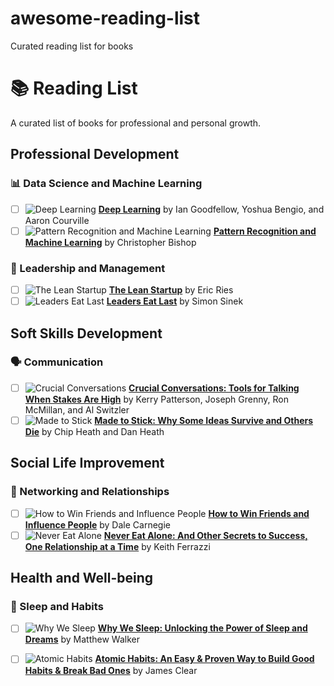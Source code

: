 # awesome-reading-list
Curated reading list for books

# 📚 Reading List

A curated list of books for professional and personal growth. 

## Professional Development

### 📊 Data Science and Machine Learning
- [ ] ![Deep Learning](https://images-na.ssl-images-amazon.com/images/I/41r+0xwQo3L._SX403_BO1,204,203,200_.jpg) **[Deep Learning](https://www.amazon.com/Deep-Learning-Adaptive-Computation-Machine/dp/0262035618)** by Ian Goodfellow, Yoshua Bengio, and Aaron Courville
- [ ] ![Pattern Recognition and Machine Learning](https://images-na.ssl-images-amazon.com/images/I/41u3Kr0d0qL._SX379_BO1,204,203,200_.jpg) **[Pattern Recognition and Machine Learning](https://www.amazon.com/Pattern-Recognition-Machine-Learning-Information/dp/0387310738)** by Christopher Bishop

### 🏢 Leadership and Management
- [ ] ![The Lean Startup](https://images-na.ssl-images-amazon.com/images/I/51N-u8AsmdL._SX329_BO1,204,203,200_.jpg) **[The Lean Startup](https://www.amazon.com/Lean-Startup-Entrepreneurs-Continuous-Innovation/dp/0307887898)** by Eric Ries
- [ ] ![Leaders Eat Last](https://images-na.ssl-images-amazon.com/images/I/51DiMlqKZ6L._SX330_BO1,204,203,200_.jpg) **[Leaders Eat Last](https://www.amazon.com/Leaders-Eat-Last-Together-Others/dp/1591848016)** by Simon Sinek

## Soft Skills Development

### 🗣️ Communication
- [ ] ![Crucial Conversations](https://images-na.ssl-images-amazon.com/images/I/51AKK6rAYzL._SX342_BO1,204,203,200_.jpg) **[Crucial Conversations: Tools for Talking When Stakes Are High](https://www.amazon.com/Crucial-Conversations-Talking-Stakes-Second/dp/1469266822)** by Kerry Patterson, Joseph Grenny, Ron McMillan, and Al Switzler
- [ ] ![Made to Stick](https://images-na.ssl-images-amazon.com/images/I/51l39W+U9BL._SX321_BO1,204,203,200_.jpg) **[Made to Stick: Why Some Ideas Survive and Others Die](https://www.amazon.com/Made-Stick-Ideas-Survive-Others/dp/1400064287)** by Chip Heath and Dan Heath

## Social Life Improvement

### 🤝 Networking and Relationships
- [ ] ![How to Win Friends and Influence People](https://images-na.ssl-images-amazon.com/images/I/51o8Tdp4NxL._SX320_BO1,204,203,200_.jpg) **[How to Win Friends and Influence People](https://www.amazon.com/How-Win-Friends-Influence-People/dp/0671027034)** by Dale Carnegie
- [ ] ![Never Eat Alone](https://images-na.ssl-images-amazon.com/images/I/51IBBVFxtbL._SX329_BO1,204,203,200_.jpg) **[Never Eat Alone: And Other Secrets to Success, One Relationship at a Time](https://www.amazon.com/Never-Eat-Alone-Expanded-Updated/dp/0385346654)** by Keith Ferrazzi

## Health and Well-being

### 🛌 Sleep and Habits
- [ ] ![Why We Sleep](https://images-na.ssl-images-amazon.com/images/I/41Y3t-FY1ZL._SX329_BO1,204,203,200_.jpg) **[Why We Sleep: Unlocking the Power of Sleep and Dreams](https://www.amazon.com/Why-We-Sleep-Unlocking-Dreams/dp/1501144316)** by Matthew Walker
- [ ] ![Atomic Habits](https://images-na.ssl-images-amazon.com/images/I/51-nXsSRfZL._SX329_BO1,204,203,200_.jpg) **[Atomic Habits: An Easy & Proven Way to Build Good Habits & Break Bad Ones](https://www.amazon.com/Atomic-Habits-Proven-Build-Break/dp/0735211299)** by James Clear

